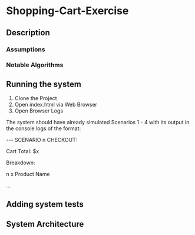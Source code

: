 # Shopping-Cart-Exercise

## Description

### Assumptions

### Notable Algorithms

## Running the system
1. Clone the Project
2. Open index.html via Web Browser
3. Open Browser Logs

The system should have already simulated Scenarios 1 - 4 with its output in the console logs of the format:

--- SCENARIO n CHECKOUT:

Cart Total: $x

Breakdown:

n x Product Name

...

## Adding system tests

## System Architecture

